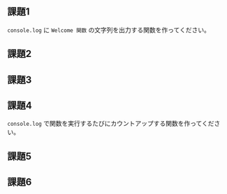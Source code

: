 ## 課題1

`console.log` に `Welcome 関数` の文字列を出力する関数を作ってください。

## 課題2 

## 課題3
## 課題4

`console.log` で関数を実行するたびにカウントアップする関数を作ってください。

## 課題5
## 課題6
